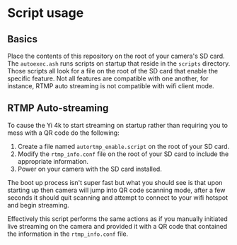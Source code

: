 # Script usage

## Basics

Place the contents of this repository on the root of your camera's SD card.  The `autoexec.ash` runs scripts on startup
that reside in the `scripts` directory.  Those scripts all look for a file on the root of the SD card that enable the
specific feature.  Not all features are compatible with one another, for instance, RTMP auto streaming is not compatible with
wifi client mode.

## RTMP Auto-streaming

To cause the Yi 4k to start streaming on startup rather than requiring you to mess with a QR code do the following:
1. Create a file named `autortmp_enable.script` on the root of your SD card.
2. Modify the `rtmp_info.conf` file on the root of your SD card to include the appropriate information.
3. Power on your camera with the SD card installed.  

The boot up process isn't super fast but what you should see is that upon starting up then camera will jump
into QR code scanning mode, after a few seconds it should quit scanning and attempt to connect to your wifi
hotspot and begin streaming.  

Effectively this script performs the same actions as if you manually initiated live streaming on the camera and provided
it with a QR code that contained the information in the `rtmp_info.conf` file.

